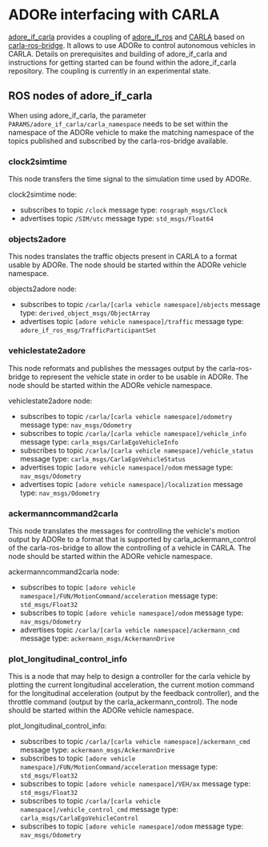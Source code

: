 <!--
********************************************************************************
* Copyright (C) 2017-2022 German Aerospace Center (DLR). 
* Eclipse ADORe, Automated Driving Open Research https://eclipse.org/adore
*
* This program and the accompanying materials are made available under the 
* terms of the Eclipse Public License 2.0 which is available at
* http://www.eclipse.org/legal/epl-2.0.
*
* SPDX-License-Identifier: EPL-2.0 
*
* Contributors: 
*   Matthias Nichting
********************************************************************************
-->

# ADORe interfacing with CARLA

[adore_if_carla](https://github.com/DLR-TS/adore_if_carla) provides a coupling of [adore_if_ros](/adore_if_ros) and [CARLA](https://github.com/carla-simulator/carla/) based on [carla-ros-bridge](https://github.com/carla-simulator/ros-bridge). It allows to use ADORe to control autonomous vehicles in CARLA. Details on prerequisites and building of adore_if_carla and instructions for getting started can be found within the adore_if_carla repository. The coupling is currently in an experimental state. 


## ROS nodes of adore_if_carla
When using adore_if_carla, the parameter ```PARAMS/adore_if_carla/carla_namespace``` needs to be set within the namespace of the ADORe vehicle to make the matching namespace of the topics published and subscribed by the carla-ros-bridge available.


### clock2simtime
This node transfers the time signal to the simulation time used by ADORe.

clock2simtime node:
- subscribes to topic ```/clock``` message type: ```rosgraph_msgs/Clock``` 
- advertises topic ```/SIM/utc``` message type: ```std_msgs/Float64```


### objects2adore
This nodes translates the traffic objects present in CARLA to a format usable by ADORe. The node should be started within the ADORe vehicle namespace.

objects2adore node:
- subscribes to topic ```/carla/[carla vehicle namespace]/objects``` message type: ```derived_object_msgs/ObjectArray```
- advertises topic ```[adore vehicle namespace]/traffic``` message type: ```adore_if_ros_msg/TrafficParticipantSet```


### vehiclestate2adore
This node reformats and publishes the messages output by the carla-ros-bridge to represent the vehicle state in order to be usable in ADORe. The node should be started within the ADORe vehicle namespace.

vehiclestate2adore node:
- subscribes to topic ```/carla/[carla vehicle namespace]/odometry``` message type: ```nav_msgs/Odometry```
- subscribes to topic ```/carla/[carla vehicle namespace]/vehicle_info``` message type: ```carla_msgs/CarlaEgoVehicleInfo```
- subscribes to topic ```/carla/[carla vehicle namespace]/vehicle_status``` message type: ```carla_msgs/CarlaEgoVehicleStatus```
- advertises topic ```[adore vehicle namespace]/odom``` message type: ```nav_msgs/Odometry```
- advertises topic ```[adore vehicle namespace]/localization``` message type: ```nav_msgs/Odometry```


### ackermanncommand2carla
This node translates the messages for controlling the vehicle's motion output by ADORe to a format that is supported by carla_ackermann_control of the carla-ros-bridge to allow the controlling of a vehicle in CARLA. The node should be started within the ADORe vehicle namespace.

ackermanncommand2carla node:
- subscribes to topic ```[adore vehicle namespace]/FUN/MotionCommand/acceleration``` message type: ```std_msgs/Float32```
- subscribes to topic ```[adore vehicle namespace]/odom``` message type: ```nav_msgs/Odometry```
- advertises topic ```/carla/[carla vehicle namespace]/ackermann_cmd``` message type: ```ackermann_msgs/AckermannDrive```


### plot_longitudinal_control_info
This is a node that may help to design a controller for the carla vehicle by plotting the current longitudinal acceleration, the current motion command for the longitudinal acceleration (output by the feedback controller), and the throttle command (output by the carla_ackermann_control). The node should be started within the ADORe vehicle namespace.

plot_longitudinal_control_info:
- subscribes to topic ```/carla/[carla vehicle namespace]/ackermann_cmd``` message type: ```ackermann_msgs/AckermannDrive```
- subscribes to topic ```[adore vehicle namespace]/FUN/MotionCommand/acceleration``` message type: ```std_msgs/Float32```
- subscribes to topic ```[adore vehicle namespace]/VEH/ax``` message type: ```std_msgs/Float32```
- subscribes to topic ```/carla/[carla vehicle namespace]/vehicle_control_cmd``` message type: ```carla_msgs/CarlaEgoVehicleControl```
- subscribes to topic ```[adore vehicle namespace]/odom``` message type: ```nav_msgs/Odometry```
